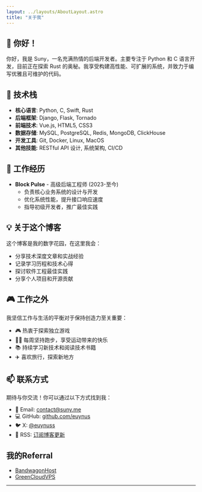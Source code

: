 ```yaml
---
layout: ../layouts/AboutLayout.astro
title: "关于我"
---
```


## 👋 你好！

你好，我是 Suny，一名充满热情的后端开发者。主要专注于 Python 和 C 语言开发，目前正在探索 Rust 的奥秘。我享受构建高性能、可扩展的系统，并致力于编写优雅且可维护的代码。

## 🚀 技术栈

- **核心语言**: Python, C, Swift, Rust
- **后端框架**: Django, Flask, Tornado
- **前端技术**: Vue.js, HTML5, CSS3
- **数据存储**: MySQL, PostgreSQL, Redis, MongoDB, ClickHouse
- **开发工具**: Git, Docker, Linux, MacOS
- **其他技能**: RESTful API 设计, 系统架构, CI/CD

## 💼 工作经历

- **Block Pulse** - 高级后端工程师 (2023-至今)
  - 负责核心业务系统的设计与开发
  - 优化系统性能，提升接口响应速度
  - 指导初级开发者，推广最佳实践

## 💡 关于这个博客

这个博客是我的数字花园，在这里我会：

- 分享技术深度文章和实战经验
- 记录学习历程和技术心得
- 探讨软件工程最佳实践
- 分享个人项目和开源贡献


## 🎮 工作之外

我坚信工作与生活的平衡对于保持创造力至关重要：

- 🎮 热衷于探索独立游戏
- 🏃‍♂️ 每周坚持跑步，享受运动带来的快乐
- 📚 持续学习新技术和阅读技术书籍
- ✈️ 喜欢旅行，探索新地方

## 📫 联系方式

期待与你交流！你可以通过以下方式找到我：

- 📧 Email: [contact@suny.me](mailto:contact@suny.me)
- 💻 GitHub: [github.com/euynus](https://github.com/euynus)
- 🐦 X: [@euynuss](https://x.com/euynuss)
- 📝 RSS: [订阅博客更新](/rss.xml)

## 我的Referral

- [BandwagonHost](https://bandwagonhost.com/aff.php?aff=2477)
- [GreenCloudVPS](https://greencloudvps.com/billing/aff.php?aff=7425)
---
